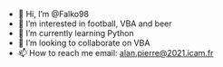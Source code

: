 - 👋 Hi, I’m @Falko98
- 👀 I’m interested in football, VBA and beer
- 🌱 I’m currently learning Python
- 💞️ I’m looking to collaborate on VBA
- 📫 How to reach me email: alan.pierre@2021.icam.fr

<!---
Falko98/Falko98 is a ✨ special ✨ repository because its `README.md` (this file) appears on your GitHub profile.
You can click the Preview link to take a look at your changes.
--->
